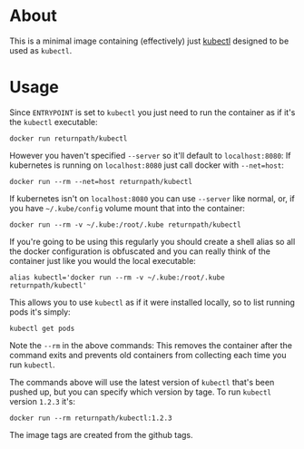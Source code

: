 # About

This is a minimal image containing (effectively) just [kubectl](http://kubernetes.io/docs/user-guide/kubectl-overview/) designed to be used as `kubectl`.

# Usage

Since `ENTRYPOINT` is set to `kubectl` you just need to run the container as if it's the `kubectl` executable:

    docker run returnpath/kubectl

However you haven't specified `--server` so it'll default to `localhost:8080`: If kubernetes is running on `localhost:8080` just call docker with `--net=host`:

    docker run --rm --net=host returnpath/kubectl

If kubernetes isn't on `localhost:8080` you can use `--server` like normal, or, if you have `~/.kube/config` volume mount that into the container:

    docker run --rm -v ~/.kube:/root/.kube returnpath/kubectl

If you're going to be using this regularly you should create a shell alias so all the docker configuration is obfuscated and you can really think of the container just like you would the local executable:

    alias kubectl='docker run --rm -v ~/.kube:/root/.kube returnpath/kubectl'

This allows you to use `kubectl` as if it were installed locally, so to list running pods it's simply:

    kubectl get pods

Note the `--rm` in the above commands: This removes the container after the command exits and prevents old containers from collecting each time you run `kubectl`.

The commands above will use the latest version of `kubectl` that's been pushed up, but you can specify which version by tage. To run `kubectl` version `1.2.3` it's:

    docker run --rm returnpath/kubectl:1.2.3

The image tags are created from the github tags.
